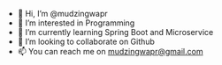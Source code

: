 - 👋 Hi, I’m @mudzingwapr
- 👀 I’m interested in  Programming
- 🌱 I’m currently learning Spring Boot and Microservice 
- 💞️ I’m looking to collaborate on Github
- 📫 You can reach me on mudzingwapr@gmail.com

<!---
mudzingwapr/mudzingwapr is a ✨ special ✨ repository because its `README.md` (this file) appears on your GitHub profile.
You can click the Preview link to take a look at your changes.
--->
